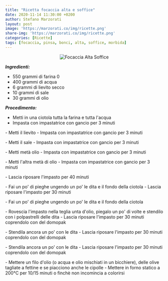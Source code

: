 ```yaml
---
title: "Ricetta focaccia alta e soffice"
date: 2020-11-14 11:30:00 +0200
author: Stefano Marzorati
layout: post
image: 'https://marzorati.co/img/ricette.png'
share-img: 'https://marzorati.co/img/ricette.png'
categories: [Ricette]
tags: [focaccia, pinsa, bonci, alta, soffice, morbida]
---
```

<center><img src="https://marzorati.co/img/post/focaccia.png" alt="Focaccia Alta Soffice"></center>

***Ingredienti:***

- 550 grammi di farina 0
- 400 grammi di acqua
- 6 grammi di lievito secco
- 10 grammi di sale
- 30 grammi di olio

***Procedimento:***

- Metti in una ciotola tutta la farina e tutta l'acqua
- Impasta con impastatrice con gancio per 3 minuti
<p>
- Metti il lievito
- Impasta con impastatrice con gancio per 3 minuti
<p>
- Metti il sale
- Impasta con impastatrice con gancio per 3 minuti
<p>
- Metti metà olio
- Impasta con impastatrice con gancio per 3 minuti
<p>
- Metti l'altra metà di olio
- Impasta con impastatrice con gancio per 3 minuti
<p>
- Lascia riposare l'impasto per 40 minuti
<p>
- Fai un po' di pieghe ungendo un po' le dita e il fondo della ciotola
- Lascia riposare l'impasto per 30 minuti
<p>
- Fai un po' di pieghe ungendo un po' le dita e il fondo della ciotola
<p>
- Rovescia l'impasto nella teglia unta d'olio, piegalo un po' di volte e stendilo con i polpastrelli delle dita
- Lascia riposare l'impasto per 30 minuti coprendolo con del domopak
<p>
- Stendila ancora un po' con le dita
- Lascia riposare l'impasto per 30 minuti coprendolo con del domopak
<p>
- Stendila ancora un po' con le dita
- Lascia riposare l'impasto per 30 minuti coprendolo con del domopak
<p>
- Mettere un filo d'olio (o acqua e olio mischiati in un bicchiere), delle olive tagliate a fettine e se piacciono anche le cipolle
- Mettere in forno statico a 200°C per 10/15 minuti o finchè non incomincia a colorirsi